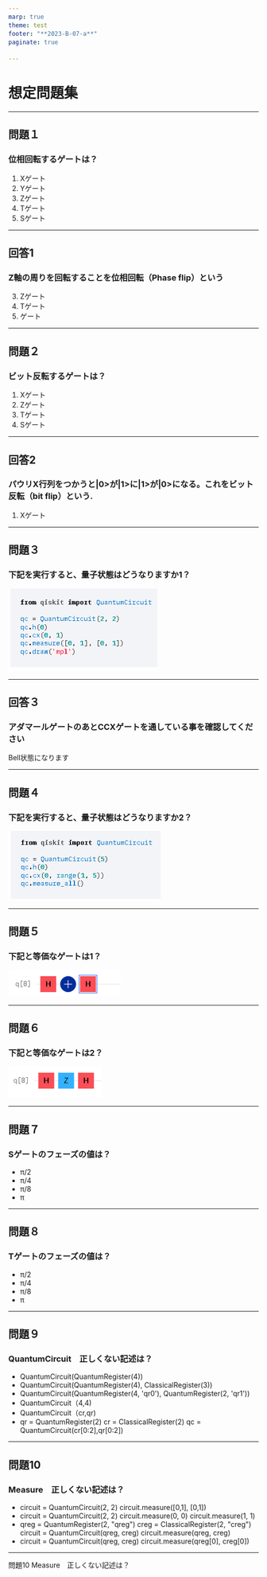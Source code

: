 ```yaml
---
marp: true
theme: test
footer: "**2023-B-07-a**"
paginate: true 

---
```

<!--
class: title
_backgroundColor: orange
-->

# 想定問題集

---
<!--
class: slides
-->

## 問題１

### 位相回転するゲートは？

1. Xゲート
2. Yゲート
3. Zゲート
4. Tゲート
5. Sゲート

---

## 回答1

### Z軸の周りを回転することを位相回転（Phase flip）という

3. Zゲート
4. Tゲート
5. ゲート

---

## 問題２

### ビット反転するゲートは？

1. Xゲート
2. Zゲート
3. Tゲート
4. Sゲート

---
## 回答2

### パウリX行列をつかうと|0>が|1>に|1>が|0>になる。これをビット反転（bit flip）という.

1. Xゲート

---

## 問題３

### 下記を実行すると、量子状態はどうなりますか1？

![100%](./image/3.png)

---

## 回答３

### アダマールゲートのあとCCXゲートを通している事を確認してください

Bell状態になります

---

## 問題４

### 下記を実行すると、量子状態はどうなりますか2？

![100%](./image/4.png)

---

## 問題５

### 下記と等価なゲートは1？

![100%](./image/5.png)

---

## 問題６

### 下記と等価なゲートは2？

![100%](./image/6.png)

---

## 問題７

### Sゲートのフェーズの値は？

- π/2
- π/4
- π/8
- π

---

## 問題８

### Tゲートのフェーズの値は？

- π/2
- π/4
- π/8
- π

---

## 問題９

### QuantumCircuit　正しくない記述は？

- QuantumCircuit(QuantumRegister(4))
- QuantumCircuit(QuantumRegister(4), ClassicalRegister(3))
- QuantumCircuit(QuantumRegister(4, 'qr0'), QuantumRegister(2, 'qr1'))
- QuantumCircuit（4,4)
- QuantumCircuit（cr,qr)
- qr = QuantumRegister(2)
  cr = ClassicalRegister(2)
  qc = QuantumCircuit(cr[0:2],qr[0:2])

---

## 問題10

### Measure　正しくない記述は？

- circuit = QuantumCircuit(2, 2)
  circuit.measure([0,1], [0,1])
- circuit = QuantumCircuit(2, 2)
  circuit.measure(0, 0)
  circuit.measure(1, 1)
- qreg = QuantumRegister(2, "qreg")
  creg = ClassicalRegister(2, "creg")
  circuit = QuantumCircuit(qreg, creg)
  circuit.measure(qreg, creg)
- circuit = QuantumCircuit(qreg, creg)
  circuit.measure(qreg[0], creg[0])

---
問題10 Measure　正しくない記述は？
